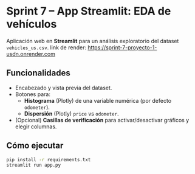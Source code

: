 # Sprint 7 – App Streamlit: EDA de vehículos

Aplicación web en **Streamlit** para un análisis exploratorio del dataset `vehicles_us.csv`.
link de render: https://sprint-7-proyecto-1-usdn.onrender.com 
## Funcionalidades
- Encabezado y vista previa del dataset.
- Botones para:
  - **Histograma** (Plotly) de una variable numérica (por defecto `odometer`).
  - **Dispersión** (Plotly) `price` vs `odometer`.
- (Opcional) **Casillas de verificación** para activar/desactivar gráficos y elegir columnas.

## Cómo ejecutar
```bash
pip install -r requirements.txt
streamlit run app.py